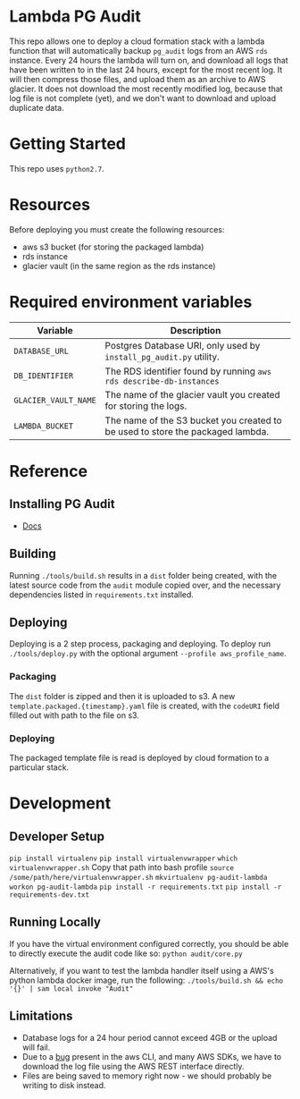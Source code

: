 # Lambda PG Audit

This repo allows one to deploy a cloud formation stack with a lambda function that will automatically backup `pg_audit` logs from an AWS `rds` instance. Every 24 hours the lambda will turn on, and download all logs that have been written to in the last 24 hours, except for the most recent log. It will then compress those files, and upload them as an archive to AWS glacier. It does not download the most recently modified log, because that log file is not complete (yet), and we don't want to download and upload duplicate data.

# Getting Started
This repo uses `python2.7`.

# Resources
Before deploying you must create the following resources:
- aws s3 bucket (for storing the packaged lambda)
- rds instance
- glacier vault (in the same region as the rds instance)

# Required environment variables
| Variable | Description |
| --- | --- |
| `DATABASE_URL` | Postgres Database URI, only used by `install_pg_audit.py` utility. |
| `DB_IDENTIFIER` | The RDS identifier found by running `aws rds describe-db-instances` |
| `GLACIER_VAULT_NAME` | The name of the glacier vault you created for storing the logs. |
| `LAMBDA_BUCKET` | The name of the S3 bucket you created to be used to store the packaged lambda. |


# Reference

## Installing PG Audit
- [Docs](/docs/pg_audit_setup)

## Building
Running `./tools/build.sh` results in a `dist` folder being created, with the latest source code from the `audit` module copied over, and the necessary dependencies listed in `requirements.txt` installed.

## Deploying
Deploying is a 2 step process, packaging and deploying.
To deploy run `./tools/deploy.py` with the optional argument `--profile aws_profile_name`.

### Packaging
The `dist` folder is zipped and then it is uploaded to s3. A new `template.packaged.{timestamp}.yaml` file is created, with the `codeURI` field filled out with path to the file on s3.

### Deploying
The packaged template file is read is deployed by cloud formation to a particular stack.

# Development

## Developer Setup
`pip install virtualenv`
`pip install virtualenvwrapper`
`which virtualenvwrapper.sh`
Copy that path into bash profile
`source /some/path/here/virtualenvwrapper.sh`
`mkvirtualenv pg-audit-lambda`
`workon pg-audit-lambda`
`pip install -r requirements.txt`
`pip install -r requirements-dev.txt`

## Running Locally
If you have the virtual environment configured correctly, you should be able to directly execute the audit code like so:
`python audit/core.py`

Alternatively, if you want to test the lambda handler itself using a AWS's python lambda docker image, run the following:
`./tools/build.sh && echo '{}' | sam local invoke "Audit"`


## Limitations
- Database logs for a 24 hour period cannot exceed 4GB or the upload will fail.
- Due to a [bug](https://github.com/aws/aws-sdk-net/issues/921#issuecomment-381540115) present in the aws CLI, and many AWS SDKs, we have to download the log file using the AWS REST interface directly.
- Files are being saved to memory right now - we should probably be writing to disk instead.
